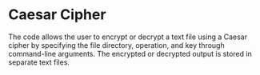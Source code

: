 # Caesar Cipher

The code allows the user to encrypt or decrypt a text file using a Caesar cipher by specifying the file directory, operation, and key through command-line arguments. The encrypted or decrypted output is stored in separate text files.


